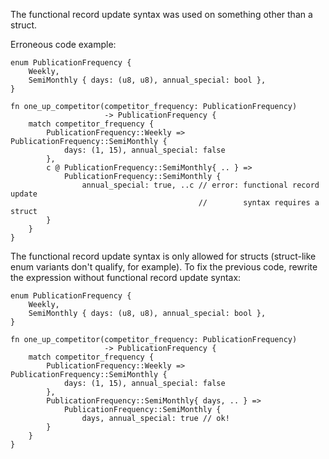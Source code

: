 The functional record update syntax was used on something other than a struct.

Erroneous code example:

```compile_fail,E0436
enum PublicationFrequency {
    Weekly,
    SemiMonthly { days: (u8, u8), annual_special: bool },
}

fn one_up_competitor(competitor_frequency: PublicationFrequency)
                     -> PublicationFrequency {
    match competitor_frequency {
        PublicationFrequency::Weekly => PublicationFrequency::SemiMonthly {
            days: (1, 15), annual_special: false
        },
        c @ PublicationFrequency::SemiMonthly{ .. } =>
            PublicationFrequency::SemiMonthly {
                annual_special: true, ..c // error: functional record update
                                          //        syntax requires a struct
        }
    }
}
```

The functional record update syntax is only allowed for structs (struct-like
enum variants don't qualify, for example). To fix the previous code, rewrite the
expression without functional record update syntax:

```
enum PublicationFrequency {
    Weekly,
    SemiMonthly { days: (u8, u8), annual_special: bool },
}

fn one_up_competitor(competitor_frequency: PublicationFrequency)
                     -> PublicationFrequency {
    match competitor_frequency {
        PublicationFrequency::Weekly => PublicationFrequency::SemiMonthly {
            days: (1, 15), annual_special: false
        },
        PublicationFrequency::SemiMonthly{ days, .. } =>
            PublicationFrequency::SemiMonthly {
                days, annual_special: true // ok!
        }
    }
}
```
